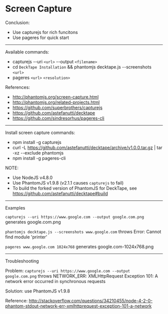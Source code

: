 # Screen Capture

Conclusion:

* Use capturejs for rich funcitons
* Use pageres for quick start

---

Available commands:

* capturejs --uri `<url>` --output `<filename>`
* cd `DeckTape Installation` && phantomjs decktape.js --screenshots `<url>`
* pageres `<url>` `<resolution>`

References:

* http://phantomjs.org/screen-capture.html
* http://phantomjs.org/related-projects.html
* https://github.com/superbrothers/capturejs
* https://github.com/astefanutti/decktape
* https://github.com/sindresorhus/pageres-cli

---

Install screen capture commands:

* npm install -g capturejs
* curl -L https://github.com/astefanutti/decktape/archive/v1.0.0.tar.gz | tar -xz --exclude phantomjs
* npm install -g pageres-cli

NOTE:

* Use NodeJS v4.8.0
* Use PhantomJS v1.9.8 (v2.1.1 causes `capturejs` to fail)
* To build the forked version of PhantomJS for DeckTape, see https://github.com/astefanutti/decktape#build

---

Examples

`capturejs --uri https://www.google.com --output google.com.png` generates google.com.png

`phantomjs decktape.js --screenshots www.google.com` throws Error: Cannot find module 'printer'

`pageres www.google.com 1024x768` generates google.com-1024x768.png

---

Troubleshooting

Problem: `capturejs --uri https://www.google.com --output google.com.png` throws NETWORK_ERR: XMLHttpRequest Exception 101: A network error occurred in synchronous requests

Solution: use PhantomJS v1.9.8

Reference: http://stackoverflow.com/questions/34210455/node-4-2-0-phantom-stdout-network-err-xmlhttprequest-exception-101-a-network
